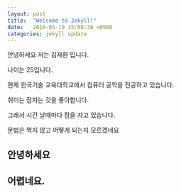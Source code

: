 ```yaml
---
layout: post
title:  "Welcome to Jekyll!"
date:   2016-05-19 15:08:38 +0900
categories: jekyll update
---
```

안녕하세요 저는 김재환 입니다.

나이는 25입니다.

현제 한국기술 교육대학교에서 컴퓨터 공학을 전공하고 있습니다.

취미는 잠자는 것을 좋아합니다.

그래서 시간 날때마다 잠을 자고 있습니다.

문법은 먹지 않고 어떻게 되는지 모르겠네요

## 안녕하세요

##  어렵네요.




[jekyll-docs]: http://jekyllrb.com/docs/home
[jekyll-gh]:   https://github.com/jekyll/jekyll
[jekyll-talk]: https://talk.jekyllrb.com/
